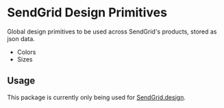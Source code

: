 # SendGrid Design Primitives

Global design primitives to be used across SendGrid's products, stored as json data.

* Colors
* Sizes

## Usage
This package is currently only being used for [SendGrid.design](https://sendgrid.design/).
